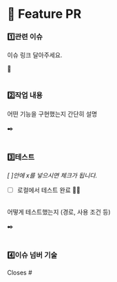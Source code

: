 

# 🧠 Feature PR


### 1️⃣관련 이슈
이슈 링크 달아주세요. 

🔗
</br></br>

### 2️⃣작업 내용
어떤 기능을 구현했는지 간단히 설명

✒️
</br></br>


### 3️⃣테스트
*[ ]안에 x를 넣으시면 체크가 됩니다.*
- [ ] 로컬에서 테스트 완료 🧪🫧

</br>어떻게 테스트했는지 (경로, 사용 조건 등)

✒️
</br></br>
### 4️⃣이슈 넘버 기술
Closes #


